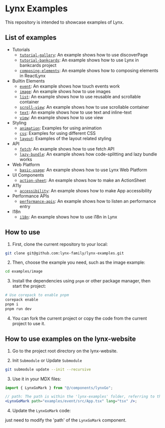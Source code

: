 # Lynx Examples

This repository is intended to showcase examples of Lynx.

## List of examples

- Tutorials
  - [`tutorial-gallery`]: An example shows how to use discoverPage
  - [`tutorial-bankcards`]: An example shows how to use Lynx in bankcards project
  - [`composing-elements`]: An example shows how to composing elements in ReactLynx
- Builtin Elements
  - [`event`]: An example shows how touch events work
  - [`image`]: An example shows how to use images
  - [`list`]: An example shows how to use reusable and scrollable container
  - [`scroll-view`]: An example shows how to use scrollable container
  - [`text`]: An example shows how to use text and inline-text
  - [`view`]: An example shows how to use view
- Styling
  - [`animation`]: Examples for using animation
  - [`css`]: Examples for using different CSS
  - [`layout`]: Examples of the layout related styling
- API
  - [`fetch`]: An example shows how to use fetch API
  - [`lazy-bundle`]: An example shows how code-splitting and lazy bundle works
- Web Platform
  - [`basic-usage`]: An example shows how to use Lynx Web Platform
- UI Components
  - [`action-sheet`]: An example shows how to make an ActionSheet
- A11y
  - [`accessibility`]: An example shows how to make App accessibility
- Performance APIs
  - [`performance-apis`]: An example shows how to listen an performance entry
- I18n
  - [`i18n`]: An example shows how to use i18n in Lynx

[`action-sheet`]: ./examples/action-sheet
[`animation`]: ./examples/animation
[`css`]: ./examples/css
[`event`]: ./examples/event
[`image`]: ./examples/image
[`layout`]: ./examples/layout
[`lazy-bundle`]: ./examples/lazy-bundle
[`list`]: ./examples/list
[`scroll-view`]: ./examples/scroll-view
[`text`]: ./examples/text
[`view`]: ./examples/view
[`fetch`]: ./examples/fetch
[`basic-usage`]: ./examples/web-platform
[`accessibility`]: ./examples/accessibility
[`performance-apis`]: ./examples/performance-api
[`tutorial-gallery`]: ./examples/Gallery
[`tutorial-bankcards`]: ./examples/BankCards
[`composing-elements`]: ./examples/composing-elements
[`i18n`]: ./examples/i18n

## How to use

1. First, clone the current repository to your local:

```bash
git clone git@github.com:lynx-family/lynx-examples.git
```

2. Then, choose the example you need, such as the image example:

```bash
cd examples/image
```

3. Install the dependencies using `pnpm` or other package manager, then start the project:

```bash
# Use corepack to enable pnpm
corepack enable
pnpm i
pnpm run dev
```

4. You can fork the current project or copy the code from the current project to use it.

## How to use examples on the lynx-website

1. Go to the project root directory on the lynx-website.

2. Init `Submodule` or Update `Submodule`

```bash
git submodule update --init --recursive
```

3. Use it in your MDX files:

```jsx
import { LynxGoMark } from "@/components/lynxGo";

// path: The path is within the 'lynx-examples' folder, referring to the path of the file that needs to be displayed.
<LynxGoMark path="examples/event/src/App.tsx" lang="tsx" />;
```

4. Update the `LynxGoMark` code:

just need to modify the 'path' of the `LynxGoMark` component.
